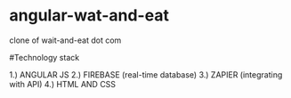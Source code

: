 # angular-wat-and-eat
clone of wait-and-eat dot com

#Technology stack

1.) ANGULAR JS
2.) FIREBASE (real-time database)
3.) ZAPIER (integrating with API)
4.) HTML AND CSS
